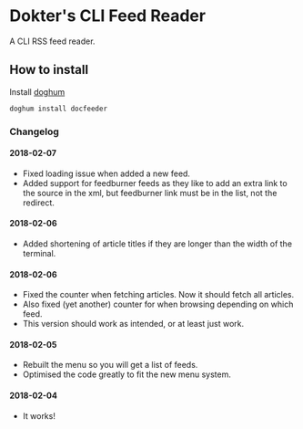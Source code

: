 # **Do**kter's **C**LI **Fee**d Read**er**

A CLI RSS feed reader.

## How to install

Install [doghum](https://github.com/DokterW/doghum)

`doghum install docfeeder`

### Changelog

#### 2018-02-07
* Fixed loading issue when added a new feed.
* Added support for feedburner feeds as they like to add an extra link to the source in the xml, but feedburner link must be in the list, not the redirect.

#### 2018-02-06
* Added shortening of article titles if they are longer than the width of the terminal.

#### 2018-02-06
* Fixed the counter when fetching articles. Now it should fetch all articles.
* Also fixed (yet another) counter for when browsing depending on which feed.
* This version should work as intended, or at least just work.

#### 2018-02-05
* Rebuilt the menu so you will get a list of feeds.
* Optimised the code greatly to fit the new menu system.

#### 2018-02-04
* It works!
